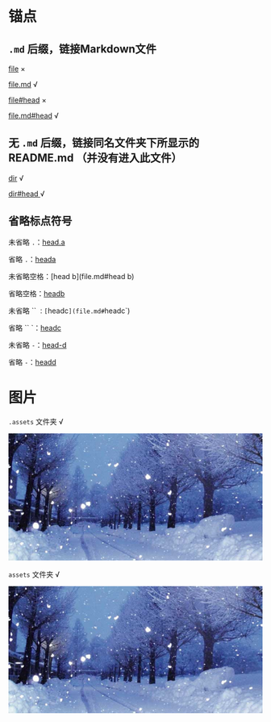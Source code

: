 # 锚点

## `.md` 后缀，链接Markdown文件

[file](file) ×

[file.md](file.md) √

[file#head](file#head) ×

[file.md#head](file.md#head) √



## 无 `.md` 后缀，链接同名文件夹下所显示的 README.md （并没有进入此文件）

[dir](dir) √

[dir#head ](dir#head) √



## 省略标点符号

未省略 `.`：[head.a](file.md#head.a)

省略 `.`：[heada](file.md#heada)



未省略空格：[head b](file.md#head b)

省略空格：[headb](file.md#headb)



未省略  `` `：[`headc`](file.md#`headc`)

省略 `` `：[headc](file.md#headc)



未省略  `-`：[head-d](file.md#head-d)

省略 `-`：[headd](file.md#headd)



# 图片

`.assets` 文件夹 √

![yuki](.assets/img-1.jpg)

`assets` 文件夹 √

![yuki](assets/img-2.jpg)

